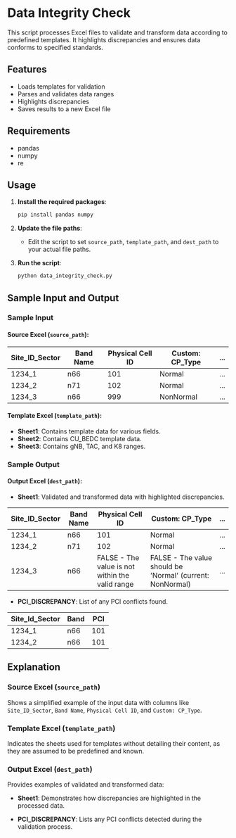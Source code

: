 # Data Integrity Check

This script processes Excel files to validate and transform data according to predefined templates. It highlights discrepancies and ensures data conforms to specified standards.

## Features

- Loads templates for validation
- Parses and validates data ranges
- Highlights discrepancies
- Saves results to a new Excel file

## Requirements

- pandas
- numpy
- re

## Usage

1. **Install the required packages**:

    ```bash
    pip install pandas numpy
    ```

2. **Update the file paths**:
    - Edit the script to set `source_path`, `template_path`, and `dest_path` to your actual file paths.

3. **Run the script**:

    ```bash
    python data_integrity_check.py
    ```

## Sample Input and Output

### Sample Input

#### Source Excel (`source_path`):

| Site_ID_Sector | Band Name | Physical Cell ID | Custom: CP_Type | ... |
|----------------|-----------|------------------|-----------------|-----|
| 1234_1         | n66       | 101              | Normal          | ... |
| 1234_2         | n71       | 102              | Normal          | ... |
| 1234_3         | n66       | 999              | NonNormal       | ... |

#### Template Excel (`template_path`):

- **Sheet1**: Contains template data for various fields.
- **Sheet2**: Contains CU_BEDC template data.
- **Sheet3**: Contains gNB, TAC, and K8 ranges.

### Sample Output

#### Output Excel (`dest_path`):

- **Sheet1**: Validated and transformed data with highlighted discrepancies.

| Site_ID_Sector | Band Name | Physical Cell ID          | Custom: CP_Type                                        | ... |
|----------------|-----------|---------------------------|--------------------------------------------------------|-----|
| 1234_1         | n66       | 101                       | Normal                                                 | ... |
| 1234_2         | n71       | 102                       | Normal                                                 | ... |
| 1234_3         | n66       | FALSE - The value is not within the valid range | FALSE - The value should be 'Normal' (current: NonNormal) | ... |

- **PCI_DISCREPANCY**: List of any PCI conflicts found.

| Site_Id_Sector | Band | PCI |
|----------------|------|-----|
| 1234_1         | n66  | 101 |
| 1234_2         | n66  | 101 |

## Explanation

### Source Excel (`source_path`)

Shows a simplified example of the input data with columns like `Site_ID_Sector`, `Band Name`, `Physical Cell ID`, and `Custom: CP_Type`.

### Template Excel (`template_path`)

Indicates the sheets used for templates without detailing their content, as they are assumed to be predefined and known.

### Output Excel (`dest_path`)

Provides examples of validated and transformed data:

- **Sheet1**: Demonstrates how discrepancies are highlighted in the processed data.

- **PCI_DISCREPANCY**: Lists any PCI conflicts detected during the validation process.
